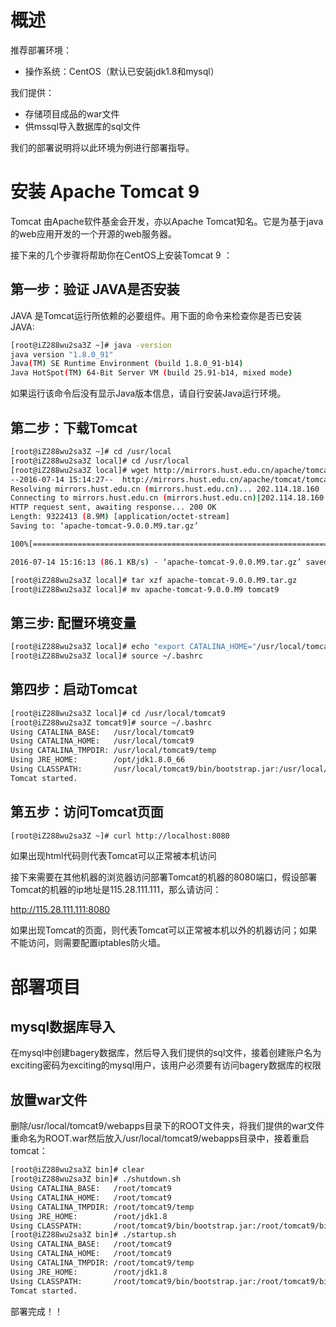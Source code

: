 # 概述

推荐部署环境：
+ 操作系统：CentOS（默认已安装jdk1.8和mysql）

我们提供：
+ 存储项目成品的war文件
+ 供mssql导入数据库的sql文件

我们的部署说明将以此环境为例进行部署指导。


# 安装 Apache Tomcat 9

Tomcat 由Apache软件基金会开发，亦以Apache Tomcat知名。它是为基于java的web应用开发的一个开源的web服务器。

接下来的几个步骤将帮助你在CentOS上安装Tomcat 9 ：

## 第一步：验证 JAVA是否安装

JAVA 是Tomcat运行所依赖的必要组件。用下面的命令来检查你是否已安装JAVA:

```bash
[root@iZ288wu2sa3Z ~]# java -version
java version "1.8.0_91"
Java(TM) SE Runtime Environment (build 1.8.0_91-b14)
Java HotSpot(TM) 64-Bit Server VM (build 25.91-b14, mixed mode)
```

如果运行该命令后没有显示Java版本信息，请自行安装Java运行环境。


## 第二步：下载Tomcat

```bash
[root@iZ288wu2sa3Z ~]# cd /usr/local
[root@iZ288wu2sa3Z local]# cd /usr/local
[root@iZ288wu2sa3Z local]# wget http://mirrors.hust.edu.cn/apache/tomcat/tomcat-9/v9.0.0.M9/bin/apache-tomcat-9.0.0.M9.tar.gz
--2016-07-14 15:14:27--  http://mirrors.hust.edu.cn/apache/tomcat/tomcat-9/v9.0.0.M9/bin/apache-tomcat-9.0.0.M9.tar.gz
Resolving mirrors.hust.edu.cn (mirrors.hust.edu.cn)... 202.114.18.160
Connecting to mirrors.hust.edu.cn (mirrors.hust.edu.cn)|202.114.18.160|:80... connected.
HTTP request sent, awaiting response... 200 OK
Length: 9322413 (8.9M) [application/octet-stream]
Saving to: ‘apache-tomcat-9.0.0.M9.tar.gz’

100%[=================================================================================================>] 9,322,413   94.6KB/s   in 1m 46s 

2016-07-14 15:16:13 (86.1 KB/s) - ‘apache-tomcat-9.0.0.M9.tar.gz’ saved [9322413/9322413]

[root@iZ288wu2sa3Z local]# tar xzf apache-tomcat-9.0.0.M9.tar.gz 
[root@iZ288wu2sa3Z local]# mv apache-tomcat-9.0.0.M9 tomcat9
```

## 第三步: 配置环境变量
```bash
[root@iZ288wu2sa3Z local]# echo "export CATALINA_HOME="/usr/local/tomcat9"" >> ~/.bashrc
[root@iZ288wu2sa3Z local]# source ~/.bashrc

```

## 第四步：启动Tomcat
```bash
[root@iZ288wu2sa3Z local]# cd /usr/local/tomcat9
[root@iZ288wu2sa3Z tomcat9]# source ~/.bashrc
Using CATALINA_BASE:   /usr/local/tomcat9
Using CATALINA_HOME:   /usr/local/tomcat9
Using CATALINA_TMPDIR: /usr/local/tomcat9/temp
Using JRE_HOME:        /opt/jdk1.8.0_66
Using CLASSPATH:       /usr/local/tomcat9/bin/bootstrap.jar:/usr/local/tomcat9/bin/tomcat-juli.jar
Tomcat started.

```
## 第五步：访问Tomcat页面
```bash
[root@iZ288wu2sa3Z ~]# curl http://localhost:8080
```
如果出现html代码则代表Tomcat可以正常被本机访问

接下来需要在其他机器的浏览器访问部署Tomcat的机器的8080端口，假设部署Tomcat的机器的ip地址是115.28.111.111，那么请访问：

http://115.28.111.111:8080

如果出现Tomcat的页面，则代表Tomcat可以正常被本机以外的机器访问；如果不能访问，则需要配置iptables防火墙。


# 部署项目

## mysql数据库导入

在mysql中创建bagery数据库，然后导入我们提供的sql文件，接着创建账户名为exciting密码为exciting的mysql用户，该用户必须要有访问bagery数据库的权限

## 放置war文件

删除/usr/local/tomcat9/webapps目录下的ROOT文件夹，将我们提供的war文件重命名为ROOT.war然后放入/usr/local/tomcat9/webapps目录中，接着重启tomcat：
```bash
[root@iZ288wu2sa3Z bin]# clear
[root@iZ288wu2sa3Z bin]# ./shutdown.sh 
Using CATALINA_BASE:   /root/tomcat9
Using CATALINA_HOME:   /root/tomcat9
Using CATALINA_TMPDIR: /root/tomcat9/temp
Using JRE_HOME:        /root/jdk1.8
Using CLASSPATH:       /root/tomcat9/bin/bootstrap.jar:/root/tomcat9/bin/tomcat-juli.jar
[root@iZ288wu2sa3Z bin]# ./startup.sh 
Using CATALINA_BASE:   /root/tomcat9
Using CATALINA_HOME:   /root/tomcat9
Using CATALINA_TMPDIR: /root/tomcat9/temp
Using JRE_HOME:        /root/jdk1.8
Using CLASSPATH:       /root/tomcat9/bin/bootstrap.jar:/root/tomcat9/bin/tomcat-juli.jar
Tomcat started.
```
部署完成！！







